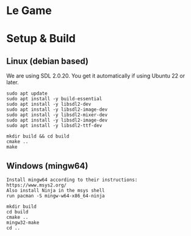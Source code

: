 # Le Game

# Setup & Build

## Linux (debian based)
We are using SDL 2.0.20.
You get it automatically if using Ubuntu 22 or later.
```
sudo apt update
sudo apt install -y build-essential
sudo apt install -y libsdl2-dev
sudo apt install -y libsdl2-image-dev
sudo apt install -y libsdl2-mixer-dev
sudo apt install -y libsdl2-image-dev
sudo apt install -y libsdl2-ttf-dev

mkdir build && cd build
cmake ..
make
```

## Windows (mingw64)
```
Install mingw64 according to their instructions:
https://www.msys2.org/
Also install Ninja in the msys shell
run pacman -S mingw-w64-x86_64-ninja

mkdir build
cd build
cmake ..
mingw32-make
cd ..
```